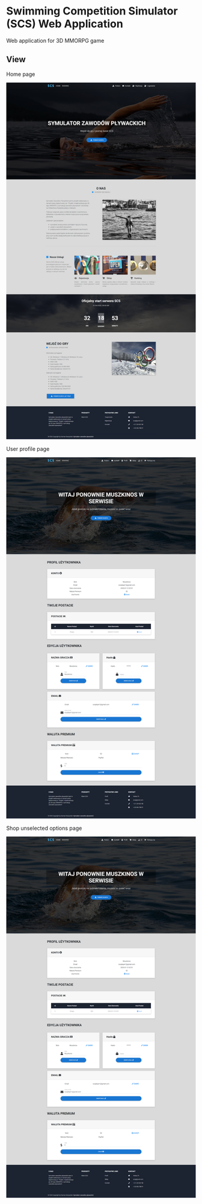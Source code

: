 # Swimming Competition Simulator (SCS) Web Application
Web application for 3D MMORPG game 

<h2>View</h2>

Home page

<img src="screenshots/home.png" width="1000">

User profile page

<img src="screenshots/profile.png" width="1000">

Shop unselected options page

<img src="screenshots/profile.png" width="1000">
